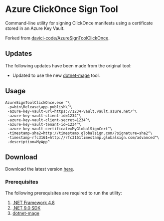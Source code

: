 
# Azure ClickOnce Sign Tool

Command-line utility for signing ClickOnce manifests using a certificate stored in an Azure Key Vault.

Forked from [davici-code/AzureSignToolClickOnce](https://github.com/davici-code/AzureSignToolClickOnce).

## Updates

The following updates have been made from the original tool:

- Updated to use the new [dotnet-mage](https://github.com/dotnet/deployment-tools/blob/main/docs/dotnet-mage/README.md) tool.

## Usage

```shell
AzureSignToolClickOnce.exe ^\
 -p=bin\Release\app.publish\^\
 -azure-key-vault-url=https://1234-vault.vault.azure.net/^\
 -azure-key-vault-client-id=1234^\
 -azure-key-vault-client-secret=1234^\
 -azure-key-vault-tenant-id=1234^\
 -azure-key-vault-certificate=MyGlobalSignCert^\
 -timestamp-sha2=http://timestamp.globalsign.com/?signature=sha2^\
 -timestamp-rfc3161=http://rfc3161timestamp.globalsign.com/advanced^\
 -description=MyApp^
```

## Download

Download the latest version [here](https://github.com/jessekingf/AzureSignToolClickOnce/releases).

### Prerequisites

The following prerequisites are required to run the utility:

1. [.NET Framework 4.8](https://dotnet.microsoft.com/en-us/download/dotnet-framework/net48)
2. [.NET 9.0 SDK](https://dotnet.microsoft.com/en-us/download/dotnet/9.0)
3. [dotnet-mage](https://github.com/dotnet/deployment-tools/blob/main/docs/dotnet-mage/README.md)
